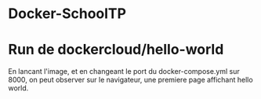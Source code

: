 # Docker-SchoolTP

# Run de dockercloud/hello-world
En lancant l'image, et en changeant le port du docker-compose.yml sur 8000, 
on peut observer sur le navigateur, une premiere page affichant hello world.
